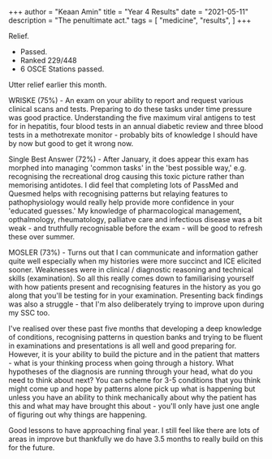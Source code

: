 +++
author = "Keaan Amin"
title = "Year 4 Results"
date = "2021-05-11"
description = "The penultimate act."
tags = [
    "medicine",
    "results",
]
+++

Relief.

- Passed.
- Ranked 229/448
- 6 OSCE Stations passed.


<!--more-->

Utter relief earlier this month.

WRISKE (75%) - An exam on your ability to report and request various clinical scans and tests. Preparing to do these tasks under time pressure was good practice. Understanding the five maximum viral antigens to test for in hepatitis, four blood tests in an annual diabetic review and three blood tests in a methotrexate monitor - probably bits of knowledge I should have by now but good to get it wrong now.

Single Best Answer (72%) - After January, it does appear this exam has morphed into managing 'common tasks' in the 'best possible way,' e.g. recognising the recreational drog causing this toxic picture rather than memorising antidotes. I did feel that completing lots of PassMed and Quesmed helps with recognising patterns but relaying features to pathophysiology would really help provide more confidence in your 'educated guesses.' My knowledge of pharmacological management, opthalmology, rheumatology, palliatve care and infectious disease was a bit weak - and truthfully recognisable before the exam - will be good to refresh these over summer.

MOSLER (73%) - Turns out that I can communicate and information gather quite well especially when my histories were more succinct and ICE elicited sooner. Weaknesses were in clinical / diagnostic reasoning and technical skills (examination). So all this really comes down to familiarising yourself with how patients present and recognising features in the history as you go along that you'll be testing for in your examination. Presenting back findings was also a struggle - that I'm also deliberately trying to improve upon during my SSC too.

I've realised over these past five months that developing a deep knowledge of conditions, recognising patterns in question banks and trying to be fluent in examinations and presentations is all well and good preparing for. However, it is your ability to build the picture and in the patient that matters - what is your thinking process when going through a history. What hypotheses of the diagnosis are running through your head, what do you need to think about next? You can scheme for 3-5 conditions that you think might come up and hope by patterns alone pick up what is happening but unless you have an ability to think mechanically about why the patient has this and what may have brought this about - you'll only have just one angle of figuring out why things are happening.

Good lessons to have approaching final year. I still feel like there are lots of areas in improve but thankfully we do have 3.5 months to really build on this for the future.